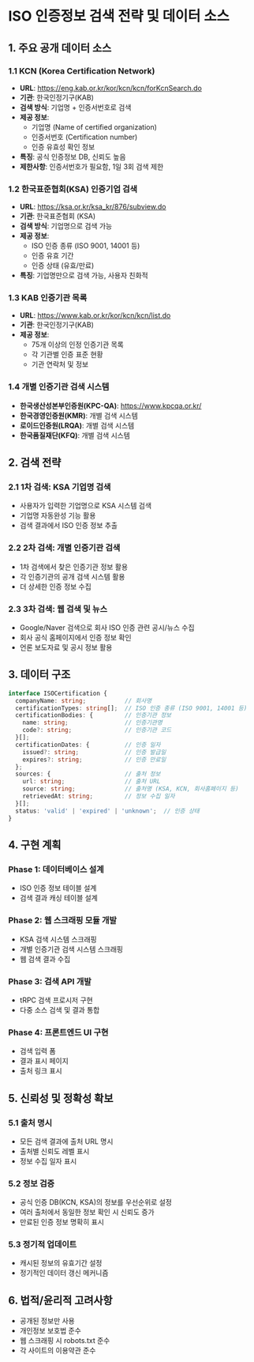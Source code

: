 # ISO 인증정보 검색 전략 및 데이터 소스

## 1. 주요 공개 데이터 소스

### 1.1 KCN (Korea Certification Network)
- **URL**: https://eng.kab.or.kr/kor/kcn/kcn/forKcnSearch.do
- **기관**: 한국인정기구(KAB)
- **검색 방식**: 기업명 + 인증서번호로 검색
- **제공 정보**: 
  - 기업명 (Name of certified organization)
  - 인증서번호 (Certification number)
  - 인증 유효성 확인 정보
- **특징**: 공식 인증정보 DB, 신뢰도 높음
- **제한사항**: 인증서번호가 필요함, 1일 3회 검색 제한

### 1.2 한국표준협회(KSA) 인증기업 검색
- **URL**: https://ksa.or.kr/ksa_kr/876/subview.do
- **기관**: 한국표준협회 (KSA)
- **검색 방식**: 기업명으로 검색 가능
- **제공 정보**:
  - ISO 인증 종류 (ISO 9001, 14001 등)
  - 인증 유효 기간
  - 인증 상태 (유효/만료)
- **특징**: 기업명만으로 검색 가능, 사용자 친화적

### 1.3 KAB 인증기관 목록
- **URL**: https://www.kab.or.kr/kor/kcn/kcn/list.do
- **기관**: 한국인정기구(KAB)
- **제공 정보**:
  - 75개 이상의 인정 인증기관 목록
  - 각 기관별 인증 표준 현황
  - 기관 연락처 및 정보

### 1.4 개별 인증기관 검색 시스템
- **한국생산성본부인증원(KPC-QA)**: https://www.kpcqa.or.kr/
- **한국경영인증원(KMR)**: 개별 검색 시스템
- **로이드인증원(LRQA)**: 개별 검색 시스템
- **한국품질재단(KFQ)**: 개별 검색 시스템

## 2. 검색 전략

### 2.1 1차 검색: KSA 기업명 검색
- 사용자가 입력한 기업명으로 KSA 시스템 검색
- 기업명 자동완성 기능 활용
- 검색 결과에서 ISO 인증 정보 추출

### 2.2 2차 검색: 개별 인증기관 검색
- 1차 검색에서 찾은 인증기관 정보 활용
- 각 인증기관의 공개 검색 시스템 활용
- 더 상세한 인증 정보 수집

### 2.3 3차 검색: 웹 검색 및 뉴스
- Google/Naver 검색으로 회사 ISO 인증 관련 공시/뉴스 수집
- 회사 공식 홈페이지에서 인증 정보 확인
- 언론 보도자료 및 공시 정보 활용

## 3. 데이터 구조

```typescript
interface ISOCertification {
  companyName: string;           // 회사명
  certificationTypes: string[];  // ISO 인증 종류 (ISO 9001, 14001 등)
  certificationBodies: {         // 인증기관 정보
    name: string;                // 인증기관명
    code?: string;               // 인증기관 코드
  }[];
  certificationDates: {          // 인증 일자
    issued?: string;             // 인증 발급일
    expires?: string;            // 인증 만료일
  };
  sources: {                     // 출처 정보
    url: string;                 // 출처 URL
    source: string;              // 출처명 (KSA, KCN, 회사홈페이지 등)
    retrievedAt: string;         // 정보 수집 일자
  }[];
  status: 'valid' | 'expired' | 'unknown';  // 인증 상태
}
```

## 4. 구현 계획

### Phase 1: 데이터베이스 설계
- ISO 인증 정보 테이블 설계
- 검색 결과 캐싱 테이블 설계

### Phase 2: 웹 스크래핑 모듈 개발
- KSA 검색 시스템 스크래핑
- 개별 인증기관 검색 시스템 스크래핑
- 웹 검색 결과 수집

### Phase 3: 검색 API 개발
- tRPC 검색 프로시저 구현
- 다중 소스 검색 및 결과 통합

### Phase 4: 프론트엔드 UI 구현
- 검색 입력 폼
- 결과 표시 페이지
- 출처 링크 표시

## 5. 신뢰성 및 정확성 확보

### 5.1 출처 명시
- 모든 검색 결과에 출처 URL 명시
- 출처별 신뢰도 레벨 표시
- 정보 수집 일자 표시

### 5.2 정보 검증
- 공식 인증 DB(KCN, KSA)의 정보를 우선순위로 설정
- 여러 출처에서 동일한 정보 확인 시 신뢰도 증가
- 만료된 인증 정보 명확히 표시

### 5.3 정기적 업데이트
- 캐시된 정보의 유효기간 설정
- 정기적인 데이터 갱신 메커니즘

## 6. 법적/윤리적 고려사항

- 공개된 정보만 사용
- 개인정보 보호법 준수
- 웹 스크래핑 시 robots.txt 준수
- 각 사이트의 이용약관 준수

